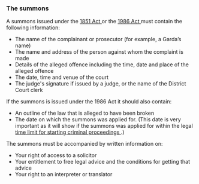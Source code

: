 ###  The summons

A summons issued under the [ 1851 Act
](http://www.courts.ie/rules.nsf/53bd32841fc5bbf280256d2b0045bb5d/7ced286cd9c9b12a8025764f005944f9?OpenDocument)
or the [ 1986 Act
](http://www.courts.ie/rules.nsf/53bd32841fc5bbf280256d2b0045bb5d/86a852378d13c3658025764f00594509?OpenDocument)
must contain the following information:

  * The name of the complainant or prosecutor (for example, a Garda’s name) 
  * The name and address of the person against whom the complaint is made 
  * Details of the alleged offence including the time, date and place of the alleged offence 
  * The date, time and venue of the court 
  * The judge's signature if issued by a judge, or the name of the District Court clerk 

If the summons is issued under the 1986 Act it should also contain:

  * An outline of the law that is alleged to have been broken 
  * The date on which the summons was applied for. (This date is very important as it will show if the summons was applied for within the legal [ time limit for starting criminal proceedings ](/en/justice/criminal-law/criminal-trial/time-limitations/) .) 

The summons must be accompanied by written information on:

  * Your right of access to a solicitor 
  * Your entitlement to free legal advice and the conditions for getting that advice 
  * Your right to an interpreter or translator 
